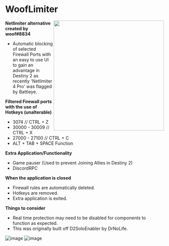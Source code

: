 # WoofLimiter
<img src="https://user-images.githubusercontent.com/108382118/203905299-4e51cf7b-ce96-4948-a7bd-1858f44cc195.png" width="350" height="350" align="right" />

**Netlimiter alternative created by woof#8834**
- Automatic blocking of selected Firewall Ports with an easy to use UI to gain an advantage in Destiny 2 as recently 'Netlimiter 4 Pro' was flagged by Battleye.

**Filtered Firewall ports with the use of Hotkeys (unalterable)**
- 3074 // CTRL + Z
- 30000 - 30009 // CTRL + X
- 27000 - 27100 // CTRL + C
- ALT + TAB + SPACE Function

**Extra Application/Functionality**
- Game pauser (Used to prevent Joining Allies in Destiny 2)
- DiscordRPC

**When the application is closed**
- Firewall rules are automatically deleted.
- Hotkeys are removed.
- Extra application is exited.

**Things to consider**
- Real time protection may need to be disabled for components to function as expected.
- This was originally built off D2SoloEnabler by DrNoLife.

![image](https://user-images.githubusercontent.com/108382118/203904620-516ca2aa-1154-4d80-b430-a2239db374b9.png)
![image](https://user-images.githubusercontent.com/108382118/203906543-bdb4455e-8a02-4ea0-8e02-130e5639a3a7.png)
